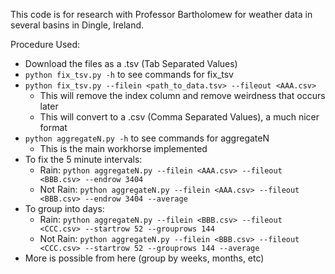 This code is for research with Professor Bartholomew for weather data in several basins in Dingle, Ireland.

Procedure Used:
- Download the files as a .tsv (Tab Separated Values)
- `python fix_tsv.py -h` to see commands for fix_tsv
- `python fix_tsv.py --filein <path_to_data.tsv> --fileout <AAA.csv>`
  - This will remove the index column and remove weirdness that occurs later
  - This will convert to a .csv (Comma Separated Values), a much nicer format
- `python aggregateN.py -h` to see commands for aggregateN
    - This is the main workhorse implemented
- To fix the 5 minute intervals:
    - Rain:     `python aggregateN.py --filein <AAA.csv> --fileout <BBB.csv> --endrow 3404`
    - Not Rain: `python aggregateN.py --filein <AAA.csv> --fileout <BBB.csv> --endrow 3404 --average`
- To group into days:
    - Rain:     `python aggregateN.py --filein <BBB.csv> --fileout <CCC.csv> --startrow 52 --grouprows 144`
    - Not Rain: `python aggregateN.py --filein <BBB.csv> --fileout <CCC.csv> --startrow 52 --grouprows 144 --average`
- More is possible from here (group by weeks, months, etc) 
